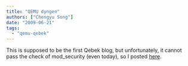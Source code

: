 ```yaml
---
title: "QEMU dyngen"
authors: ["Chengyu Song"]
date: "2009-06-21"
tags: 
  - "qemu-qebek"
---
```


This is supposed to be the first Qebek blog, but unfortunately, it cannot pass the check of mod\_security (even today), so I posted [here](http://songcy1984.blogspot.com/2009/05/qemu-dyngen.html).
